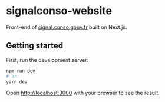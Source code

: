 # signalconso-website

Front-end of [signal.conso.gouv.fr](https://signal.conso.gouv.fr/) built on Next.js.

## Getting started

First, run the development server:

```bash
npm run dev
# or
yarn dev
```

Open [http://localhost:3000](http://localhost:3000) with your browser to see the result.
